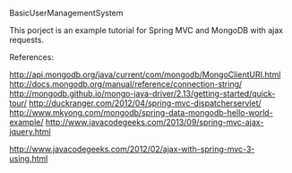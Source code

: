 BasicUserManagementSystem


This porject is an example tutorial for Spring MVC and MongoDB with ajax requests.

References: 

http://api.mongodb.org/java/current/com/mongodb/MongoClientURI.html
http://docs.mongodb.org/manual/reference/connection-string/
http://mongodb.github.io/mongo-java-driver/2.13/getting-started/quick-tour/
http://duckranger.com/2012/04/spring-mvc-dispatcherservlet/
http://www.mkyong.com/mongodb/spring-data-mongodb-hello-world-example/
http://www.javacodegeeks.com/2013/09/spring-mvc-ajax-jquery.html

http://www.javacodegeeks.com/2012/02/ajax-with-spring-mvc-3-using.html

